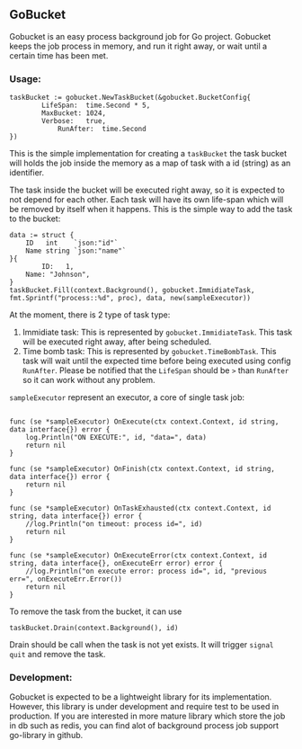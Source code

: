 ## GoBucket

Gobucket is an easy process background job for Go project. Gobucket keeps the job process in memory, and run it right away, or wait until a certain time has been met. 

### Usage:

```
taskBucket := gobucket.NewTaskBucket(&gobucket.BucketConfig{
		LifeSpan:  time.Second * 5,
		MaxBucket: 1024,
		Verbose:   true,
        	RunAfter:  time.Second
})
```

This is the simple implementation for creating a `taskBucket` the task bucket will holds the job inside the memory as a map of task with a id (string) as an identifier. 

The task inside the bucket will be executed right away, so it is expected to not depend for each other. Each task will have its own life-span which will be removed by itself when it happens. This is the simple way to add the task to the bucket:

```
data := struct {
	ID   int    `json:"id"`
	Name string `json:"name"`
}{
    	ID:   1,
	Name: "Johnson",
}
taskBucket.Fill(context.Background(), gobucket.ImmidiateTask, fmt.Sprintf("process::%d", proc), data, new(sampleExecutor))
```

At the moment, there is 2 type of task type:
1. Immidiate task: This is represented by `gobucket.ImmidiateTask`. This task will be executed right away, after being scheduled.
2. Time bomb task: This is represented by `gobucket.TimeBombTask`. This task will wait until the expected time before being executed using config `RunAfter`. Please be notified that the `LifeSpan` should be `>` than `RunAfter` so it can work without any problem.


`sampleExecutor` represent an executor, a core of single task job:

```

func (se *sampleExecutor) OnExecute(ctx context.Context, id string, data interface{}) error {
	log.Println("ON EXECUTE:", id, "data=", data)
	return nil
}

func (se *sampleExecutor) OnFinish(ctx context.Context, id string, data interface{}) error {
	return nil
}

func (se *sampleExecutor) OnTaskExhausted(ctx context.Context, id string, data interface{}) error {
	//log.Println("on timeout: process id=", id)
	return nil
}

func (se *sampleExecutor) OnExecuteError(ctx context.Context, id string, data interface{}, onExecuteErr error) error {
	//log.Println("on execute error: process id=", id, "previous err=", onExecuteErr.Error())
	return nil
}
```

To remove the task from the bucket, it can use
```
taskBucket.Drain(context.Background(), id)
```
Drain should be call when the task is not yet exists. It will trigger `signal quit` and remove the task.

### Development:

Gobucket is expected to be a lightweight library for its implementation. However, this library is under development and require test to be used in production. If you are interested in more mature library which store the job in db such as redis, you can find alot of background process job support go-library in github.
